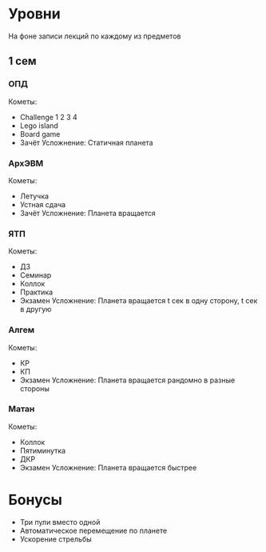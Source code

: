 # Уровни
На фоне записи лекций по каждому из предметов
## 1 сем
### ОПД
Кометы:
- Challenge 1 2 3 4
- Lego island
- Board game
- Зачёт
Усложнение:
Статичная планета
### АрхЭВМ
Кометы:
- Летучка
- Устная сдача
- Зачёт
Усложнение:
Планета вращается
### ЯТП
Кометы:
- ДЗ
- Семинар
- Коллок
- Практика
- Экзамен
Усложнение:
Планета вращается t сек в одну сторону, t сек в другую
### Алгем
Кометы:
- КР
- КП
- Экзамен
Усложнение:
Планета вращается рандомно в разные стороны
### Матан
Кометы:
- Коллок
- Пятиминутка
- ДКР
- Экзамен
Усложнение:
Планета вращается быстрее
# Бонусы
- Три пули вместо одной
- Автоматическое перемещение по планете
- Ускорение стрельбы
